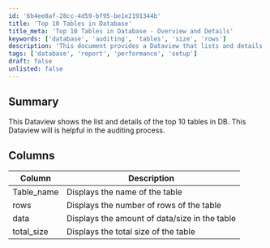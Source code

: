 ```yaml
---
id: '6b4ee8af-28cc-4d59-bf95-be1e2191344b'
title: 'Top 10 Tables in Database'
title_meta: 'Top 10 Tables in Database - Overview and Details'
keywords: ['database', 'auditing', 'tables', 'size', 'rows']
description: 'This document provides a Dataview that lists and details the top 10 tables in a database, which is essential for the auditing process. It includes information on table names, row counts, data sizes, and total sizes, aiding in effective database management.'
tags: ['database', 'report', 'performance', 'setup']
draft: false
unlisted: false
---
```

## Summary

This Dataview shows the list and details of the top 10 tables in DB. This Dataview will is helpful in the auditing process.

## Columns

| Column      | Description                             |
|-------------|-----------------------------------------|
| Table_name  | Displays the name of the table         |
| rows        | Displays the number of rows of the table|
| data        | Displays the amount of data/size in the table |
| total_size  | Displays the total size of the table    |







